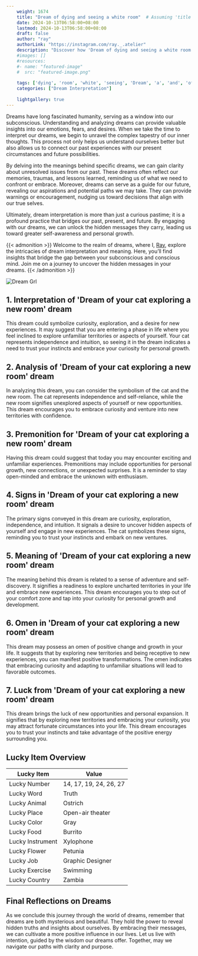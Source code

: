 ```yaml
---
    weight: 1674
    title: "Dream of dying and seeing a white room"  # Assuming 'title' column exists
    date: 2024-10-13T06:58:00+08:00
    lastmod: 2024-10-13T06:58:00+08:00
    draft: false
    author: "ray"
    authorLink: "https://instagram.com/ray._.atelier"
    description: "Discover how 'Dream of dying and seeing a white room' can interpret your future and uncover its significant meanings in your life."
    #images: []
    #resources:
    #- name: "featured-image"
    #  src: "featured-image.png"
    
    tags: ['dying', 'room', 'white', 'seeing', 'Dream', 'a', 'and', 'of']
    categories: ["Dream Interpretation"]
    
    lightgallery: true
---
```

    
Dreams have long fascinated humanity, serving as a window into our subconscious. Understanding and analyzing dreams can provide valuable insights into our emotions, fears, and desires. When we take the time to interpret our dreams, we begin to unravel the complex tapestry of our inner thoughts. This process not only helps us understand ourselves better but also allows us to connect our past experiences with our present circumstances and future possibilities.

By delving into the meanings behind specific dreams, we can gain clarity about unresolved issues from our past. These dreams often reflect our memories, traumas, and lessons learned, reminding us of what we need to confront or embrace. Moreover, dreams can serve as a guide for our future, revealing our aspirations and potential paths we may take. They can provide warnings or encouragement, nudging us toward decisions that align with our true selves.

Ultimately, dream interpretation is more than just a curious pastime; it is a profound practice that bridges our past, present, and future. By engaging with our dreams, we can unlock the hidden messages they carry, leading us toward greater self-awareness and personal growth.

{{< admonition >}}
Welcome to the realm of dreams, where I, [Ray](https://instagram.com/ray._.atelier), explore the intricacies of dream interpretation and meaning. Here, you’ll find insights that bridge the gap between your subconscious and conscious mind. Join me on a journey to uncover the hidden messages in your dreams.
{{< /admonition >}}

![Dream Grl](https://cdn.pixabay.com/photo/2017/11/02/03/35/gothic-2910057_1280.jpg "Dream Grl")

## 1. Interpretation of 'Dream of your cat exploring a new room' dream

This dream could symbolize curiosity, exploration, and a desire for new experiences. It may suggest that you are entering a phase in life where you feel inclined to explore unfamiliar territories or aspects of yourself. Your cat represents independence and intuition, so seeing it in the dream indicates a need to trust your instincts and embrace your curiosity for personal growth.

## 2. Analysis of 'Dream of your cat exploring a new room' dream

In analyzing this dream, you can consider the symbolism of the cat and the new room. The cat represents independence and self-reliance, while the new room signifies unexplored aspects of yourself or new opportunities. This dream encourages you to embrace curiosity and venture into new territories with confidence.

## 3. Premonition for 'Dream of your cat exploring a new room' dream

Having this dream could suggest that today you may encounter exciting and unfamiliar experiences. Premonitions may include opportunities for personal growth, new connections, or unexpected surprises. It is a reminder to stay open-minded and embrace the unknown with enthusiasm.

## 4. Signs in 'Dream of your cat exploring a new room' dream

The primary signs conveyed in this dream are curiosity, exploration, independence, and intuition. It signals a desire to uncover hidden aspects of yourself and engage in new experiences. The cat symbolizes these signs, reminding you to trust your instincts and embark on new ventures.

## 5. Meaning of 'Dream of your cat exploring a new room' dream

The meaning behind this dream is related to a sense of adventure and self-discovery. It signifies a readiness to explore uncharted territories in your life and embrace new experiences. This dream encourages you to step out of your comfort zone and tap into your curiosity for personal growth and development.

## 6. Omen in 'Dream of your cat exploring a new room' dream

This dream may possess an omen of positive change and growth in your life. It suggests that by exploring new territories and being receptive to new experiences, you can manifest positive transformations. The omen indicates that embracing curiosity and adapting to unfamiliar situations will lead to favorable outcomes.

## 7. Luck from 'Dream of your cat exploring a new room' dream

This dream brings the luck of new opportunities and personal expansion. It signifies that by exploring new territories and embracing your curiosity, you may attract fortunate circumstances into your life. This dream encourages you to trust your instincts and take advantage of the positive energy surrounding you.

## Lucky Item Overview
| Lucky Item          | Value              |
|---------------|--------------------|
| Lucky Number        | 14, 17, 19, 24, 26, 27  |
| Lucky Word          | Truth |
| Lucky Animal        | Ostrich |
| Lucky Place         | Open-air theater     |
| Lucky Color         | Gray     |
| Lucky Food          | Burrito      |
| Lucky Instrument    | Xylophone |
| Lucky Flower        | Petunia    |
| Lucky Job           | Graphic Designer       |
| Lucky Exercise      | Swimming  |
| Lucky Country       | Zambia    |


##  Final Reflections on Dreams

As we conclude this journey through the world of dreams, remember that dreams are both mysterious and beautiful. They hold the power to reveal hidden truths and insights about ourselves. By embracing their messages, we can cultivate a more positive influence in our lives. Let us live with intention, guided by the wisdom our dreams offer. Together, may we navigate our paths with clarity and purpose.
